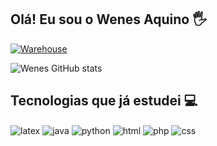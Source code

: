 ## Olá! Eu sou o Wenes Aquino 🖐️

[![Warehouse](https://img.shields.io/website-up-down-green-red/http/monip.org.svg)](https://3dwarehouse.sketchup.com/by/wenesaquino)


![Wenes GitHub stats](https://github-readme-stats.vercel.app/api?username=wenesga&show_icons=true&theme=dracula&count_private=true)

## Tecnologias que já estudei 💻

<div style="display: inline_block">
  <img align="center" alt="latex" src="https://img.shields.io/badge/Made%20with-LaTeX-B53D2B.svg?style=for-the-badge&logo=openjdk&logoColor=white" />
  <img align="center" alt="java" src="https://img.shields.io/badge/Java-ED8B00?style=for-the-badge&logo=openjdk&logoColor=white" />
  <img align="center" alt="python" src="https://img.shields.io/badge/Python-2F4387?style=for-the-badge&logo=python&logoColor=white" />
  <img align="center" alt="html" src="https://img.shields.io/badge/HTML-239120?style=for-the-badge&logo=html5&logoColor=white" />
  <img align="center" alt="php" src="https://img.shields.io/badge/PHP-7F4CFF?style=for-the-badge&logo=php&logoColor=white" />
  <img align="center" alt="css" src="https://img.shields.io/badge/CSS-4C82AD?&style=for-the-badge&logo=css3&logoColor=white" />
</div><br/>
